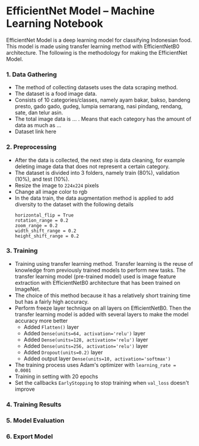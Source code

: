 # EfficientNet Model – Machine Learning Notebook

EfficientNet Model is a deep learning model for classifying Indonesian food. This model is made using transfer learning method with EfficientNetB0 architecture. The following is the methodology for making the EfficientNet Model.
### 1. Data Gathering
- The method of collecting datasets uses the data scraping method.
- The dataset is a food image data.
- Consists of 10 categories/classes, namely ayam bakar, bakso, bandeng presto, gado gado, gudeg, lumpia semarang, nasi pindang, rendang, sate, dan telur asin.
- The total image data is … . Means that each category has the amount of data as much as …
- Dataset link here

### 2. Preprocessing
- After the data is collected, the next step is data cleaning, for example deleting image data that does not represent a certain category.
- The dataset is divided into 3 folders, namely train (80%), validation (10%), and test (10%).
- Resize the image to ```224x224``` pixels
- Change all image color to rgb
- In the data train, the data augmentation method is applied to add diversity to the dataset with the following details
  ```
  horizontal_flip = True
  rotation_range = 0.2
  zoom_range = 0.2
  width_shift_range = 0.2
  height_shift_range = 0.2
  ```
  
### 3. Training
- Training using transfer learning method. Transfer learning is the reuse of knowledge from previously trained models to perform new tasks. The transfer learning model (pre-trained model) used is image feature extraction with EfficientNetB0 architecture that has been trained on ImageNet.
- The choice of this method because it has a relatively short training time but has a fairly high accuracy.
- Perform freeze layer technique on all layers on EfficientNetB0. Then the transfer learning model is added with several layers to make the model accuracy more better
   * Added ```Flatten()``` layer
   * Added ```Dense(units=64, activation='relu')``` layer
   * Added ```Dense(units=128, activation='relu')``` layer
   * Added ```Dense(units=256, activation='relu')``` layer
   * Added ```Dropout(units=0.2)``` layer
   * Added output layer ```Dense(units=10, activation='softmax')```
- The training process uses Adam's optimizer with ```learning_rate = 0.0001```
- Training in setting with 20 epochs
- Set the callbacks ```EarlyStopping``` to stop training when ```val_loss``` doesn't improve

### 4. Training Results
### 5. Model Evaluation
### 6. Export Model
